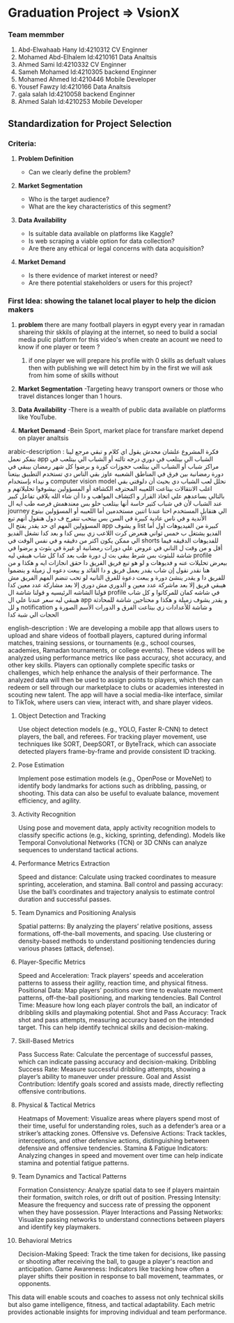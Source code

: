 # Graduation Project => VsionX 

### Team memmber 
1. Abd-Elwahaab Hany     Id:4210312  CV Enginner
2. Mohamed Abd-Elhalem   Id:4210161  Data Analtsis
3. Ahmed Sami            Id:4210332  CV Enginner
4. Sameh Mohamed         Id:4210305  backend Enginner
5. Mohamed Ahmed         Id:4210446  Mobile  Developer
6. Yousef Fawzy          Id:4210166  Data Analtsis
7. gala salah            Id:4210058  backend Enginner
8. Ahmed Salah           Id:4210253  Mobile Developer
## Standardization for Project Selection

### Criteria:

1. **Problem Definition**
   - Can we clearly define the problem?

2. **Market Segmentation**
   - Who is the target audience?
   - What are the key characteristics of this segment?

4. **Data Availability**
   - Is suitable data available on platforms like Kaggle?
   - Is web scraping a viable option for data collection?
   - Are there any ethical or legal concerns with data acquisition?

5. **Market Demand**
   - Is there evidence of market interest or need?
   - Are there potential stakeholders or users for this project?
  
### First Idea: showing the talanet local player to help the dicion makers 

1. **problem**
   there are many football players in egypt every year in ramadan shareing thir skkils of playing at the internet, so need to build a social media 
   pulic platform for this video's when create an acount we need to know if one player or teem ?
   1. if one player we will prepare his profile with 0 skills as defualt values then with publishing we will detect him by in the first we will ask 
      from him some of skills without 
   
3. **Market Segmentation**
   -Targeting heavy transport owners or those who travel distances longer than 1 hours.
   
4. **Data Availability**
   -There is a wealth of public data available on platforms like YouTube.
   
5. **Market Demand**
   -Bein Sport, market place for transfare market depend on player analtsis 

arabic-description : 
فكرة المشروع علشان محدش يقول اي كلام و تبقي مرجع لينا
بنفكر نعمل app الشباب الي بيتلعب في دوري درجه تالته أو الشباب الي بيتلعب في مراكز شباب أو الشباب الي بيتلعب حجوزات كورة و برضوا كل شهر رمضان بيبقي في دورة رمضانية بين فرق في المناطق الشعبيه عاوز بقي الناس دي تستخدم التطبيق بيتعنا و نيداء بإستخدام computer vision model نحلل لعب الشباب دي بحيث أن دلوقتي بقي اغلب الانتقالات بيتاعت اللعيبه المحترفه الكشافة أو المسؤولين بيشوفوا تحليلاتهم و بالتالي يساعدهم علي اتخاذ القرار و اكتشاف المواهب و دا أن شاء الله يلاقي تفاعل كبير عند الشباب لأن في شباب كتير حاسة أنها بيتلعب حلو بس معندهمش فرصه طب ايه ال journey الي هتقابل المستخدم احنا عندنا اتنين مستخدمين أما اللعيبه أو المسؤولين بيتوع الأندية و في ناس عادية كبيرة في السن بس بيتحب تتفرج ف دول هنقول أنهم تبع المسؤولين 
المهم اي حد يقدر يفتح ال app  و يشوف list كبيرة من الفيديوهات اول أما الفديو يشتغل ب خمس ثواني هنعرض كرت اللاعب زي بيس كدا و بعد كدا نشغل الفديو الي ممكن  يكون اكتر من دقيقه و في نفس الوقت في shorts للفديوهات الدقيقه فيما أقل و من وقت ل التاني في عروض علي دورات رمضانية او غيرة في بثوث و برضوا في شاشة للبثوث بس شرط يبقي بث ل دورة طب بعد كدا كل شاب هيبقي ليه profile  بيعرض تحليلات عنه و فديوهات و لو هو تبع فريق الفريق دا حقق انجازات ايه و هكذا و من هنا نقدر نقول إن شاب يقدر يعمل فريق و دا القائد و يبعت دعوه ل زميلة و ينضموا للفريق دا و يقدر ينشئ دورة و يبعت دعوة للفرق التانيه لو تحب تنضم المهم الفريق مش هيبقي فريق إلا بعد ماشركة عدد معين و الدوري مش دوري إلا بعد مشاركة عدد معين 
كدا قولنا الشاشه الرئيسيه و قولنا شاشة ال profile  في شاشه كمان للمركاتوا و كل شاب هيبقي ليه سعر عندنا علي ال app و يقدر يشوف زميلة و هكذا و محتاجين شاشة للمحادثة و لل notification و شاشة للأعدادات زي بيتاعت الفرق و الدورات الأسم الصورة و الحجات الي شبة كدا

english-description : 
We are developing a mobile app that allows users to upload and share videos of football players, captured during informal matches, training sessions, or tournaments (e.g., school courses, academies, Ramadan tournaments, or college events). These videos will be analyzed using performance metrics like pass accuracy, shot accuracy, and other key skills. Players can optionally complete specific tasks or challenges, which help enhance the analysis of their performance.
The analyzed data will then be used to assign points to players, which they can redeem or sell through our marketplace to clubs or academies interested in scouting new talent. The app will have a social media-like interface, similar to TikTok, where users can view, interact with, and share player videos.


1. Object Detection and Tracking

    Use object detection models (e.g., YOLO, Faster R-CNN) to detect players, the ball, and referees.
    For tracking player movement, use techniques like SORT, DeepSORT, or ByteTrack, which can associate detected players frame-by-frame and provide consistent ID tracking.

2. Pose Estimation

    Implement pose estimation models (e.g., OpenPose or MoveNet) to identify body landmarks for actions such as dribbling, passing, or shooting.
    This data can also be useful to evaluate balance, movement efficiency, and agility.

3. Activity Recognition

    Using pose and movement data, apply activity recognition models to classify specific actions (e.g., kicking, sprinting, defending).
    Models like Temporal Convolutional Networks (TCN) or 3D CNNs can analyze sequences to understand tactical actions.

4. Performance Metrics Extraction

    Speed and distance: Calculate using tracked coordinates to measure sprinting, acceleration, and stamina.
    Ball control and passing accuracy: Use the ball’s coordinates and trajectory analysis to estimate control duration and successful passes.

5. Team Dynamics and Positioning Analysis

    Spatial patterns: By analyzing the players’ relative positions, assess formations, off-the-ball movements, and spacing.
    Use clustering or density-based methods to understand positioning tendencies during various phases (attack, defense).
1. Player-Specific Metrics

    Speed and Acceleration: Track players’ speeds and acceleration patterns to assess their agility, reaction time, and physical fitness.
    Positional Data: Map players’ positions over time to evaluate movement patterns, off-the-ball positioning, and marking tendencies.
    Ball Control Time: Measure how long each player controls the ball, an indicator of dribbling skills and playmaking potential.
    Shot and Pass Accuracy: Track shot and pass attempts, measuring accuracy based on the intended target. This can help identify technical skills and decision-making.

2. Skill-Based Metrics

    Pass Success Rate: Calculate the percentage of successful passes, which can indicate passing accuracy and decision-making.
    Dribbling Success Rate: Measure successful dribbling attempts, showing a player’s ability to maneuver under pressure.
    Goal and Assist Contribution: Identify goals scored and assists made, directly reflecting offensive contributions.

3. Physical & Tactical Metrics

    Heatmaps of Movement: Visualize areas where players spend most of their time, useful for understanding roles, such as a defender’s area or a striker’s attacking zones.
    Offensive vs. Defensive Actions: Track tackles, interceptions, and other defensive actions, distinguishing between defensive and offensive tendencies.
    Stamina & Fatigue Indicators: Analyzing changes in speed and movement over time can help indicate stamina and potential fatigue patterns.

4. Team Dynamics and Tactical Patterns

    Formation Consistency: Analyze spatial data to see if players maintain their formation, switch roles, or drift out of position.
    Pressing Intensity: Measure the frequency and success rate of pressing the opponent when they have possession.
    Player Interactions and Passing Networks: Visualize passing networks to understand connections between players and identify key playmakers.

5. Behavioral Metrics

    Decision-Making Speed: Track the time taken for decisions, like passing or shooting after receiving the ball, to gauge a player's reaction and anticipation.
    Game Awareness: Indicators like tracking how often a player shifts their position in response to ball movement, teammates, or opponents.

This data will enable scouts and coaches to assess not only technical skills but also game intelligence, fitness, and tactical adaptability. Each metric provides actionable insights for improving individual and team performance.

